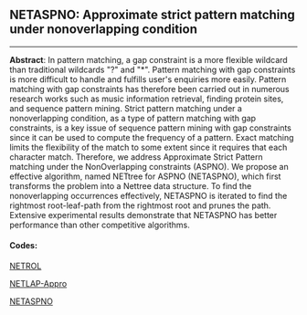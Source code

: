 ## NETASPNO: Approximate strict pattern matching under nonoverlapping condition

***

**Abstract**: In pattern matching, a gap constraint is a more flexible wildcard than traditional wildcards \"?\" and \"*\". Pattern matching with gap constraints is more difficult to handle and fulfills user\'s enquiries more easily. Pattern matching with gap constraints has therefore been carried out in numerous research works such as music information retrieval, finding protein sites, and sequence pattern mining. Strict pattern matching under a nonoverlapping condition, as a type of pattern matching with gap constraints, is a key issue of sequence pattern mining with gap constraints since it can be used to compute the frequency of a pattern. Exact matching limits the flexibility of the match to some extent since it requires that each character match. Therefore, we address Approximate Strict Pattern matching under the NonOverlapping constraints (ASPNO). We propose an effective algorithm, named NETtree for ASPNO (NETASPNO), which first transforms the problem into a Nettree data structure. To find the nonoverlapping occurrences effectively, NETASPNO is iterated to find the rightmost root-leaf-path from the rightmost root and prunes the path. Extensive experimental results demonstrate that NETASPNO has better performance than other competitive algorithms.

#### Codes:

[NETROL](https://github.com/wuc567/Pattern-Matching/edit/master/NETASPNO/netrol.zip)

[NETLAP-Appro](https://github.com/wuc567/Pattern-Matching/edit/master/NETASPNO/netlap-appro.zip)

[NETASPNO](https://github.com/wuc567/Pattern-Matching/edit/master/NETASPNO/netaspno.zip)
